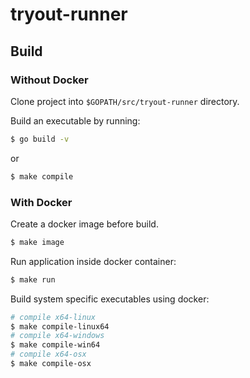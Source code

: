 # tryout-runner

## Build
### Without Docker
Clone project into `$GOPATH/src/tryout-runner` directory.

Build an executable by running:
```bash
$ go build -v
```
or
```bash
$ make compile
```

### With Docker
Create a docker image before build.
```bash
$ make image
```

Run application inside docker container:
```bash
$ make run
```

Build system specific executables using docker:
```bash
# compile x64-linux
$ make compile-linux64
# compile x64-windows
$ make compile-win64
# compile x64-osx
$ make compile-osx
```

